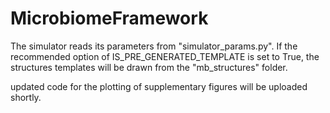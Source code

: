 # MicrobiomeFramework
The simulator reads its parameters from "simulator_params.py".
If the recommended option of IS_PRE_GENERATED_TEMPLATE is set to True, the structures templates will be drawn from the "mb_structures" folder.

updated code for the plotting of supplementary figures will be uploaded shortly.
